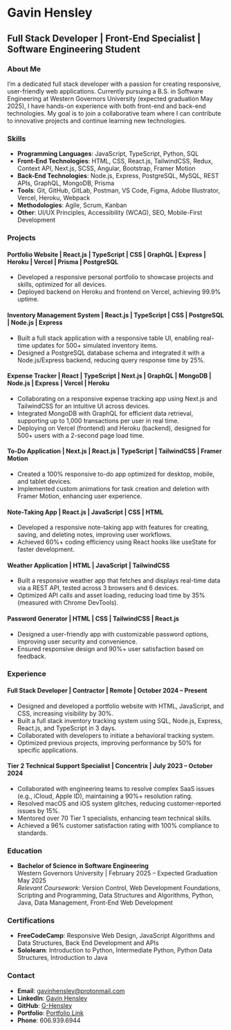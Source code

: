 # Gavin Hensley

## Full Stack Developer | Front-End Specialist | Software Engineering Student

### About Me

I’m a dedicated full stack developer with a passion for creating responsive, user-friendly web applications. Currently pursuing a B.S. in Software Engineering at Western Governors University (expected graduation May 2025), I have hands-on experience with both front-end and back-end technologies. My goal is to join a collaborative team where I can contribute to innovative projects and continue learning new technologies.

### Skills

- **Programming Languages**: JavaScript, TypeScript, Python, SQL  
- **Front-End Technologies**: HTML, CSS, React.js, TailwindCSS, Redux, Context API, Next.js, SCSS, Angular, Bootstrap, Framer Motion  
- **Back-End Technologies**: Node.js, Express, PostgreSQL, MySQL, REST APIs, GraphQL, MongoDB, Prisma  
- **Tools**: Git, GitHub, GitLab, Postman, VS Code, Figma, Adobe Illustrator, Vercel, Heroku, Webpack  
- **Methodologies**: Agile, Scrum, Kanban  
- **Other**: UI/UX Principles, Accessibility (WCAG), SEO, Mobile-First Development  

### Projects

#### Portfolio Website | React.js | TypeScript | CSS | GraphQL | Express | Heroku | Vercel | Prisma | PostgreSQL  
- Developed a responsive personal portfolio to showcase projects and skills, optimized for all devices.  
- Deployed backend on Heroku and frontend on Vercel, achieving 99.9% uptime.  

#### Inventory Management System | React.js | TypeScript | CSS | PostgreSQL | Node.js | Express  
- Built a full stack application with a responsive table UI, enabling real-time updates for 500+ simulated inventory items.  
- Designed a PostgreSQL database schema and integrated it with a Node.js/Express backend, reducing query response time by 25%.  

#### Expense Tracker | React | TypeScript | Next.js | GraphQL | MongoDB | Node.js | Express | Vercel | Heroku  
- Collaborating on a responsive expense tracking app using Next.js and TailwindCSS for an intuitive UI across devices.  
- Integrated MongoDB with GraphQL for efficient data retrieval, supporting up to 1,000 transactions per user in real time.  
- Deploying on Vercel (frontend) and Heroku (backend), designed for 500+ users with a 2-second page load time.  

#### To-Do Application | Next.js | React.js | TypeScript | TailwindCSS | Framer Motion  
- Created a 100% responsive to-do app optimized for desktop, mobile, and tablet devices.  
- Implemented custom animations for task creation and deletion with Framer Motion, enhancing user experience.  

#### Note-Taking App | React.js | JavaScript | CSS | HTML  
- Developed a responsive note-taking app with features for creating, saving, and deleting notes, improving user workflows.  
- Achieved 60%+ coding efficiency using React hooks like useState for faster development.  

#### Weather Application | HTML | JavaScript | TailwindCSS  
- Built a responsive weather app that fetches and displays real-time data via a REST API, tested across 3 browsers and 6 devices.  
- Optimized API calls and asset loading, reducing load time by 35% (measured with Chrome DevTools).  

#### Password Generator | HTML | CSS | TailwindCSS | React.js  
- Designed a user-friendly app with customizable password options, improving user security and convenience.  
- Ensured responsive design and 90%+ user satisfaction based on feedback.  

### Experience

#### Full Stack Developer | Contractor | Remote | October 2024 – Present  
- Designed and developed a portfolio website with HTML, JavaScript, and CSS, increasing visibility by 30%.  
- Built a full stack inventory tracking system using SQL, Node.js, Express, React.js, and TypeScript in 3 days.  
- Collaborated with developers to initiate a behavioral tracking system.  
- Optimized previous projects, improving performance by 50% for specific applications.  

#### Tier 2 Technical Support Specialist | Concentrix | July 2023 – October 2024  
- Collaborated with engineering teams to resolve complex SaaS issues (e.g., iCloud, Apple ID), maintaining a 90%+ resolution rating.  
- Resolved macOS and iOS system glitches, reducing customer-reported issues by 15%.  
- Mentored over 70 Tier 1 specialists, enhancing team technical skills.  
- Achieved a 96% customer satisfaction rating with 100% compliance to standards.  

### Education

- **Bachelor of Science in Software Engineering**  
  Western Governors University | February 2025 – Expected Graduation May 2025  
  *Relevant Coursework*: Version Control, Web Development Foundations, Scripting and Programming, Data Structures and Algorithms, Python, Java, Data Management, Front-End Web Development  

### Certifications

- **FreeCodeCamp**: Responsive Web Design, JavaScript Algorithms and Data Structures, Back End Development and APIs  
- **Sololearn**: Introduction to Python, Intermediate Python, Python Data Structures, Introduction to Java  

### Contact

- **Email**: gavinhensley@protonmail.com  
- **LinkedIn**: [Gavin Hensley](https://www.linkedin.com/in/g-hensley/)  
- **GitHub**: [G-Hensley](https://github.com/G-Hensley)  
- **Portfolio**: [Portfolio Link](#)  
- **Phone**: 606.939.6944  
